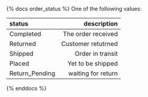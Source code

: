 {% docs order_status %}
One of the following values:

|status         |description          |
|:--------------|--------------------:|
| Completed     |The order received   |
| Returned      |Customer retutrned   |
| Shipped       |Order in transit     |
| Placed        |Yet to be shipped    |
| Return_Pending|waiting for return   |

{% enddocs %}
